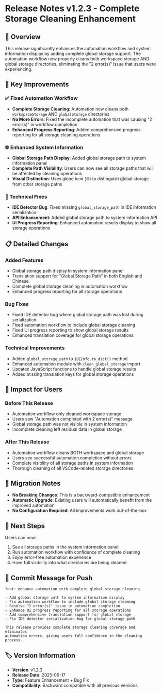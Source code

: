 # Release Notes v1.2.3 - Complete Storage Cleaning Enhancement

## 🎯 Overview

This release significantly enhances the automation workflow and system information display by adding complete global storage support. The automation workflow now properly cleans both workspace storage AND global storage directories, eliminating the "2 error(s)" issue that users were experiencing.

## 🌟 Key Improvements

### ✅ Fixed Automation Workflow
- **Complete Storage Cleaning**: Automation now cleans both `workspaceStorage` AND `globalStorage` directories
- **No More Errors**: Fixed the incomplete automation that was causing "2 error(s)" in workflow completion
- **Enhanced Progress Reporting**: Added comprehensive progress reporting for all storage cleaning operations

### 🌐 Enhanced System Information
- **Global Storage Path Display**: Added global storage path to system information panel
- **Complete Path Visibility**: Users can now see all storage paths that will be affected by cleaning operations
- **Visual Distinction**: Uses globe icon (🌐) to distinguish global storage from other storage paths

### 🔧 Technical Fixes
- **IDE Detector Bug**: Fixed missing `global_storage_path` in IDE information serialization
- **API Enhancement**: Added global storage path to system information API
- **UI Progress Reporting**: Enhanced automation results display to show all storage operations

## 📋 Detailed Changes

### Added Features
- Global storage path display in system information panel
- Translation support for "Global Storage Path" in both English and Chinese
- Complete global storage cleaning in automation workflow
- Enhanced progress reporting for all storage operations

### Bug Fixes
- Fixed IDE detector bug where global storage path was lost during serialization
- Fixed automation workflow to include global storage cleaning
- Fixed UI progress reporting to show global storage results
- Enhanced translation coverage for global storage operations

### Technical Improvements
- Added `global_storage_path` to `IDEInfo.to_dict()` method
- Enhanced automation module with `clean_global_storage` import
- Updated JavaScript functions to handle global storage results
- Added missing translation keys for global storage operations

## 🚀 Impact for Users

### Before This Release
- Automation workflow only cleaned workspace storage
- Users saw "Automation completed with 2 error(s)" message
- Global storage path was not visible in system information
- Incomplete cleaning left residual data in global storage

### After This Release
- Automation workflow cleans BOTH workspace and global storage
- Users see successful automation completion without errors
- Complete visibility of all storage paths in system information
- Thorough cleaning of all VSCode-related storage directories

## 🔄 Migration Notes

- **No Breaking Changes**: This is a backward-compatible enhancement
- **Automatic Upgrade**: Existing users will automatically benefit from the improved automation
- **No Configuration Required**: All improvements work out-of-the-box

## 🎯 Next Steps

Users can now:
1. See all storage paths in the system information panel
2. Run automation workflow with confidence of complete cleaning
3. Enjoy error-free automation experience
4. Have full visibility into what directories are being cleaned

## 📝 Commit Message for Push

```
feat: enhance automation with complete global storage cleaning

- Add global storage path to system information display
- Fix automation workflow to include global storage cleaning
- Resolve "2 error(s)" issue in automation completion
- Enhance UI progress reporting for all storage operations
- Add comprehensive translation support for global storage
- Fix IDE detector serialization bug for global storage path

This release provides complete storage cleaning coverage and eliminates
automation errors, giving users full confidence in the cleaning process.
```

## 🏷️ Version Information

- **Version**: v1.2.3
- **Release Date**: 2025-06-17
- **Type**: Feature Enhancement + Bug Fix
- **Compatibility**: Backward compatible with all previous versions
